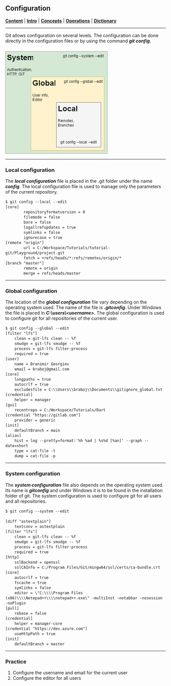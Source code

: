 ## Configuration
[**Content**](../README.md) |
[**Intro**](../01-Introduction) |
[**Concepts**](../02-Concepts) |
[**Operations**](../03-Operations) |
[**Dictionary**](../04-Appendix/dictionary.md)
________________________________________________________________________________

Git allows configuration on several levels. The configuration can be done
directly in the configuration files or by using the command ***git config***.

![Configuration Model](../Assets/images/git-configuration-model.png)

-------------------------------------------------------------------------------
### Local configuration

The ***local configuration*** file is placed in the .git folder under the name
***config***. The local configuration file is used to manage only the parameters
of the current repository.

```shell
$ git config --local --edit
[core]
        repositoryformatversion = 0
        filemode = false
        bare = false
        logallrefupdates = true
        symlinks = false
        ignorecase = true
[remote "origin"]
        url = C:/Workspace/Tutorials/tutorial-git/Playground/project.git
        fetch = +refs/heads/*:refs/remotes/origin/*
[branch "master"]
        remote = origin
        merge = refs/heads/master
```

-------------------------------------------------------------------------------
### Global configuration

The location of the ***global configuration*** file vary depending on the
operating system used. The name of the file is ***.gitconfig***. Under Windows
the file is placed in ***C:\users\\<username\>***. The global configuration is
used to configure git for all repositories of the current user.

```shell
$ git config --global --edit
[filter "lfs"]
	clean = git-lfs clean -- %f
	smudge = git-lfs smudge -- %f
	process = git-lfs filter-process
	required = true
[user]
	name = Branimir Georgiev
	email = braboj@gmail.com
[core]
	longpaths = true
	autocrlf = true
	excludesfile = C:\\Users\\braboj\\Documents\\gitignore_global.txt
[credential]
	helper = manager
[gui]
	recentrepo = C:/Workspace/Tutorials/Dart
[credential "https://gitlab.com"]
	provider = generic
[init]
	defaultBranch = main
[alias]
	hist = log --pretty=format:'%h %ad | %s%d [%an]' --graph --date=short
	type = cat-file -t
	dump = cat-file -p        
```

-------------------------------------------------------------------------------
### System configuration

The ***system configuration*** file also depends on the operating system 
used. Its name is ***gitconfig*** and under Windows it is to be found in the 
installation folder of git. The system configuration is used to configure git
for all users and all repositories.

```shell
$ git config --system --edit
 
[diff "astextplain"]
	textconv = astextplain
[filter "lfs"]
	clean = git-lfs clean -- %f
	smudge = git-lfs smudge -- %f
	process = git-lfs filter-process
	required = true
[http]
	sslBackend = openssl
	sslCAInfo = C:/Program Files/Git/mingw64/ssl/certs/ca-bundle.crt
[core]
	autocrlf = true
	fscache = true
	symlinks = false
	editor = \"C:\\\\Program Files (x86)\\\\Notepad++\\\\notepad++.exe\" -multiInst -notabbar -nosession -noPlugin
[pull]
	rebase = false
[credential]
	helper = manager-core
[credential "https://dev.azure.com"]
	useHttpPath = true
[init]
	defaultBranch = master
```

-------------------------------------------------------------------------------
### Practice

1. Configure the username and email for the current user
2. Configure the editor for all users
